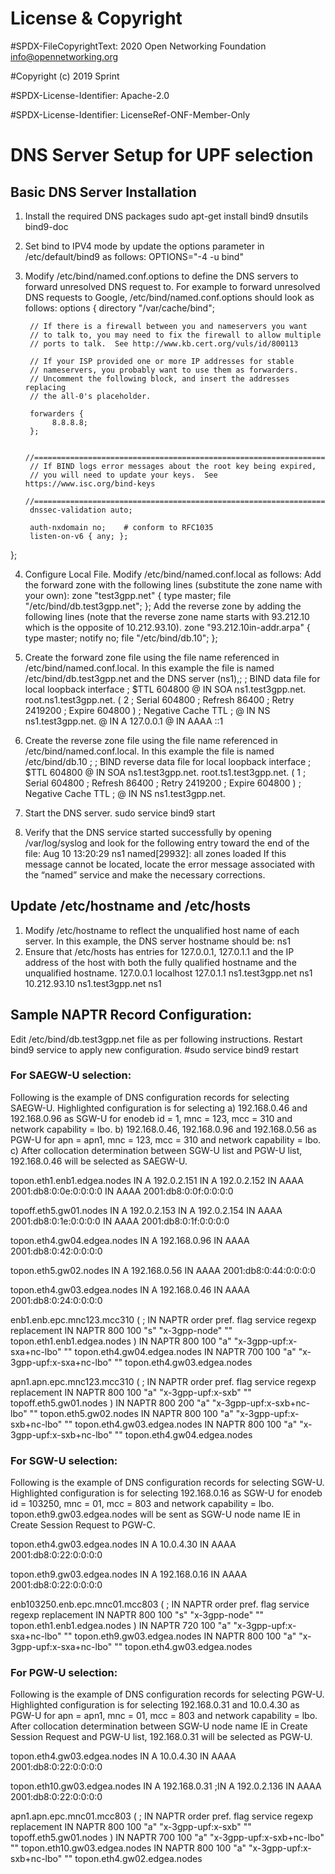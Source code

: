 # License & Copyright
#SPDX-FileCopyrightText: 2020 Open Networking Foundation <info@opennetworking.org>

#Copyright (c) 2019 Sprint

#SPDX-License-Identifier: Apache-2.0

#SPDX-License-Identifier: LicenseRef-ONF-Member-Only

# DNS Server Setup for UPF selection

## Basic DNS Server Installation
1. Install the required DNS packages
sudo apt-get install bind9 dnsutils bind9-doc
2. Set bind to IPV4 mode by update the options parameter in /etc/default/bind9 as follows:
OPTIONS="-4 -u bind"
3. Modify /etc/bind/named.conf.options to define the DNS servers to forward unresolved DNS request to.  For example to forward unresolved DNS requests to Google, /etc/bind/named.conf.options should look as follows:
options {
        directory "/var/cache/bind";

        // If there is a firewall between you and nameservers you want
        // to talk to, you may need to fix the firewall to allow multiple
        // ports to talk.  See http://www.kb.cert.org/vuls/id/800113

        // If your ISP provided one or more IP addresses for stable
        // nameservers, you probably want to use them as forwarders.
        // Uncomment the following block, and insert the addresses replacing
        // the all-0's placeholder.

        forwarders {
             8.8.8.8;
        };

        //========================================================================
        // If BIND logs error messages about the root key being expired,
        // you will need to update your keys.  See https://www.isc.org/bind-keys
        //========================================================================
        dnssec-validation auto;

        auth-nxdomain no;    # conform to RFC1035
        listen-on-v6 { any; };
};

4. Configure Local File.  Modify /etc/bind/named.conf.local as follows:
Add the forward zone with the following lines (substitute the zone name with your own):
zone "test3gpp.net" {
 type master;
 file "/etc/bind/db.test3gpp.net";
};
Add the reverse zone by adding the following lines (note that the reverse zone name starts with 93.212.10 which is the opposite of 10.212.93.10).
zone "93.212.10in-addr.arpa" {
 type master;
 notify no;
 file "/etc/bind/db.10";
};

5. Create the forward zone file using the file name referenced in /etc/bind/named.conf.local.  In this example the file is named /etc/bind/db.test3gpp.net and the DNS server (ns1),;
; BIND data file for local loopback interface
;
$TTL    604800
@       IN      SOA     ns1.test3gpp.net. root.ns1.test3gpp.net. (
                              2         ; Serial
                         604800         ; Refresh
                          86400         ; Retry
                        2419200         ; Expire
                         604800 )       ; Negative Cache TTL
;
@       IN      NS      ns1.test3gpp.net.
@       IN      A       127.0.0.1
@       IN      AAAA    ::1


6. Create the reverse zone file using the file name referenced in /etc/bind/named.conf.local.  In this example the file is named /etc/bind/db.10
;
; BIND reverse data file for local loopback interface
;
$TTL    604800
@       IN      SOA     ns1.test3gpp.net. root.ts1.test3gpp.net. (
                              1         ; Serial
                         604800         ; Refresh
                          86400         ; Retry
                        2419200         ; Expire
                         604800 )       ; Negative Cache TTL
;
@       IN      NS      ns1.test3gpp.net.

7. Start the DNS server.
sudo service bind9 start
8. Verify that the DNS service started successfully by opening /var/log/syslog and look for the following entry toward the end of the file:
Aug 10 13:20:29 ns1 named[29932]: all zones loaded
If this message cannot be located, locate the error message associated with the “named” service and make the necessary corrections.

## Update /etc/hostname and /etc/hosts
1. Modify /etc/hostname to reflect the unqualified host name of each server.  In this example, the DNS server hostname should be:
ns1
 2. Ensure that /etc/hosts has entries for 127.0.0.1, 127.0.1.1 and the IP address of the host with both the fully qualified hostname and the unqualified hostname.
127.0.0.1	localhost
127.0.1.1	ns1.test3gpp.net	ns1
10.212.93.10	ns1.test3gpp.net	ns1





## Sample NAPTR Record Configuration:
Edit /etc/bind/db.test3gpp.net file as per following instructions. Restart bind9 service to apply new configuration.
#sudo service bind9 restart

### For SAEGW-U selection:
Following is the example of DNS configuration records for selecting SAEGW-U. Highlighted configuration is for selecting 
a) 192.168.0.46 and 192.168.0.96 as SGW-U for enodeb id = 1, mnc = 123, mcc = 310 and network capability = lbo. 
b) 192.168.0.46, 192.168.0.96 and 192.168.0.56 as PGW-U for apn = apn1, mnc = 123, mcc = 310 and network capability = lbo. 
c) After collocation determination between SGW-U list and PGW-U list, 192.168.0.46 will be selected as SAEGW-U. 

topon.eth1.enb1.edgea.nodes IN A 192.0.2.151
                       IN A 192.0.2.152
                       IN AAAA 2001:db8:0:0e:0:0:0:0
                       IN AAAA 2001:db8:0:0f:0:0:0:0

topoff.eth5.gw01.nodes IN A 192.0.2.153
                       IN A 192.0.2.154
                       IN AAAA 2001:db8:0:1e:0:0:0:0
                       IN AAAA 2001:db8:0:1f:0:0:0:0

topon.eth4.gw04.edgea.nodes  IN A 192.168.0.96
                       IN AAAA 2001:db8:0:42:0:0:0:0

topon.eth5.gw02.nodes  IN A 192.168.0.56
                       IN AAAA 2001:db8:0:44:0:0:0:0		   

topon.eth4.gw03.edgea.nodes  IN A 192.168.0.46
                       IN AAAA 2001:db8:0:24:0:0:0:0

enb1.enb.epc.mnc123.mcc310 (
;  IN NAPTR order pref. flag service                           regexp replacement
   IN NAPTR 800   100   "s" "x-3gpp-node"                          "" topon.eth1.enb1.edgea.nodes )
   IN NAPTR 800   100   "a" "x-3gpp-upf:x-sxa+nc-lbo"              "" topon.eth4.gw04.edgea.nodes
   IN NAPTR 700   100   "a" "x-3gpp-upf:x-sxa+nc-lbo"              "" topon.eth4.gw03.edgea.nodes
					   
apn1.apn.epc.mnc123.mcc310  (
;  IN NAPTR order pref. flag service                           regexp replacement
   IN NAPTR 800   100   "a" "x-3gpp-upf:x-sxb"                     "" topoff.eth5.gw01.nodes )
   IN NAPTR 800   200   "a" "x-3gpp-upf:x-sxb+nc-lbo"              "" topon.eth5.gw02.nodes
   IN NAPTR 800   100   "a" "x-3gpp-upf:x-sxb+nc-lbo"              "" topon.eth4.gw03.edgea.nodes
   IN NAPTR 800   100   "a" "x-3gpp-upf:x-sxb+nc-lbo"              "" topon.eth4.gw04.edgea.nodes

### For SGW-U selection:
Following is the example of DNS configuration records for selecting SGW-U. Highlighted configuration is for selecting 
192.168.0.16 as SGW-U for enodeb id = 103250, mnc = 01, mcc = 803 and network capability = lbo. 
topon.eth9.gw03.edgea.nodes will be sent as SGW-U node name IE in Create Session Request to PGW-C.


topon.eth4.gw03.edgea.nodes  IN A 10.0.4.30
                        IN AAAA 2001:db8:0:22:0:0:0:0

topon.eth9.gw03.edgea.nodes  IN A 192.168.0.16
                        IN AAAA 2001:db8:0:22:0:0:0:0
					   
enb103250.enb.epc.mnc01.mcc803 (
;  IN NAPTR order pref. flag service                           regexp replacement
   IN NAPTR 800   100   "s" "x-3gpp-node"                          "" topon.eth1.enb1.edgea.nodes )
   IN NAPTR 720   100   "a" "x-3gpp-upf:x-sxa+nc-lbo"              "" topon.eth9.gw03.edgea.nodes
   IN NAPTR 800   100   "a" "x-3gpp-upf:x-sxa+nc-lbo"              "" topon.eth4.gw03.edgea.nodes


### For PGW-U selection:
Following is the example of DNS configuration records for selecting PGW-U. Highlighted configuration is for selecting 
192.168.0.31 and 10.0.4.30 as PGW-U for apn = apn1, mnc = 01, mcc = 803 and network capability = lbo. 
After collocation determination between SGW-U node name IE in Create Session Request and PGW-U list, 192.168.0.31 will be selected as PGW-U. 

topon.eth4.gw03.edgea.nodes  IN A 10.0.4.30
                        IN AAAA 2001:db8:0:22:0:0:0:0

topon.eth10.gw03.edgea.nodes  IN A 192.168.0.31
                       ;IN A 192.0.2.136
                       IN AAAA 2001:db8:0:22:0:0:0:0

apn1.apn.epc.mnc01.mcc803  (
;  IN NAPTR order pref. flag service                           regexp replacement
   IN NAPTR 800   100   "a" "x-3gpp-upf:x-sxb"                     "" topoff.eth5.gw01.nodes )
   IN NAPTR 700   100   "a" "x-3gpp-upf:x-sxb+nc-lbo"              "" topon.eth10.gw03.edgea.nodes
   IN NAPTR 800   100   "a" "x-3gpp-upf:x-sxb+nc-lbo"              "" topon.eth4.gw02.edgea.nodes
